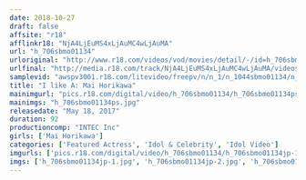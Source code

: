 ```yaml
---
date: 2018-10-27
draft: false
affsite: "r18"
afflinkr18: "NjA4LjEuMS4xLjAuMC4wLjAuMA"
url: "h_706sbmo01134"
urloriginal: "http://www.r18.com/videos/vod/movies/detail/-/id=h_706sbmo01134"
urlfinal: "http://media.r18.com/track/NjA4LjEuMS4xLjAuMC4wLjAuMA/videos/vod/movies/detail/-/id=h_706sbmo01134"
samplevid: "awspv3001.r18.com/litevideo/freepv/n/n_1/n_1044sbmo01134/n_1044sbmo01134_dmb_w.mp4"
title: "I like A: Mai Horikawa"
mainimgurl: "pics.r18.com/digital/video/h_706sbmo01134/h_706sbmo01134ps.jpg"
mainimgs: "h_706sbmo01134ps.jpg"
releasedate: "May 18, 2017"
duration: 92
productioncomp: "INTEC Inc"
girls: ['Mai Horikawa']
categories: ['Featured Actress', 'Idol & Celebrity', 'Idol Video']
imgurls: ['pics.r18.com/digital/video/h_706sbmo01134/h_706sbmo01134jp-1.jpg', 'pics.r18.com/digital/video/h_706sbmo01134/h_706sbmo01134jp-2.jpg', 'pics.r18.com/digital/video/h_706sbmo01134/h_706sbmo01134jp-3.jpg', 'pics.r18.com/digital/video/h_706sbmo01134/h_706sbmo01134jp-4.jpg', 'pics.r18.com/digital/video/h_706sbmo01134/h_706sbmo01134jp-5.jpg', 'pics.r18.com/digital/video/h_706sbmo01134/h_706sbmo01134jp-6.jpg', 'pics.r18.com/digital/video/h_706sbmo01134/h_706sbmo01134jp-7.jpg', 'pics.r18.com/digital/video/h_706sbmo01134/h_706sbmo01134jp-8.jpg', 'pics.r18.com/digital/video/h_706sbmo01134/h_706sbmo01134jp-9.jpg', 'pics.r18.com/digital/video/h_706sbmo01134/h_706sbmo01134jp-10.jpg', 'pics.r18.com/digital/video/h_706sbmo01134/h_706sbmo01134jp-11.jpg', 'pics.r18.com/digital/video/h_706sbmo01134/h_706sbmo01134jp-12.jpg', 'pics.r18.com/digital/video/h_706sbmo01134/h_706sbmo01134jp-13.jpg', 'pics.r18.com/digital/video/h_706sbmo01134/h_706sbmo01134jp-14.jpg', 'pics.r18.com/digital/video/h_706sbmo01134/h_706sbmo01134jp-15.jpg', 'pics.r18.com/digital/video/h_706sbmo01134/h_706sbmo01134jp-16.jpg', 'pics.r18.com/digital/video/h_706sbmo01134/h_706sbmo01134jp-17.jpg', 'pics.r18.com/digital/video/h_706sbmo01134/h_706sbmo01134jp-18.jpg', 'pics.r18.com/digital/video/h_706sbmo01134/h_706sbmo01134jp-19.jpg', 'pics.r18.com/digital/video/h_706sbmo01134/h_706sbmo01134jp-20.jpg']
imgs: ['h_706sbmo01134jp-1.jpg', 'h_706sbmo01134jp-2.jpg', 'h_706sbmo01134jp-3.jpg', 'h_706sbmo01134jp-4.jpg', 'h_706sbmo01134jp-5.jpg', 'h_706sbmo01134jp-6.jpg', 'h_706sbmo01134jp-7.jpg', 'h_706sbmo01134jp-8.jpg', 'h_706sbmo01134jp-9.jpg', 'h_706sbmo01134jp-10.jpg', 'h_706sbmo01134jp-11.jpg', 'h_706sbmo01134jp-12.jpg', 'h_706sbmo01134jp-13.jpg', 'h_706sbmo01134jp-14.jpg', 'h_706sbmo01134jp-15.jpg', 'h_706sbmo01134jp-16.jpg', 'h_706sbmo01134jp-17.jpg', 'h_706sbmo01134jp-18.jpg', 'h_706sbmo01134jp-19.jpg', 'h_706sbmo01134jp-20.jpg']
---
```

